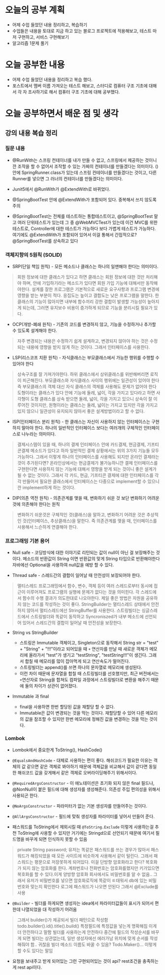 # 오늘의 공부 계획
* 어제 수업 들었던 내용 정리하고, 복습하기
* 수업들은 내용을 토대로 지금 하고 있는 블로그 프로젝트에 적용해보고, 테스트 마저 구현하고,
서비스 구현해보기
* 알고리즘 1문제 풀기

# 오늘 공부한 내용
* 어제 수업 들었던 내용을 정리하고 복습 했다.
* 포스트에서 멤버 이름 가져오는 테스트 해보고, 스터디로 컴퓨터 구조 기초에 대해서 각 자 조사하기로 해서 컴퓨터 구조 기초에 대해 공부했다.
 
# 오늘 공부하면서 배운 점 및 생각
## 강의 내용 복습 정리
### 질문 내용
* @RunWith는 스프링 컨테이너를 내가 만들 수 없고, 스프링에서 제공하는 것이니깐
조작을 할 수 없어서 조작할 수 있는 가짜의 컨테이너를 만들겠다는 의미이다.
()안에 SpringRunner.class가 있는데 스프링 컨테이너를 만들겠다는 것이고, 다른 Runner를 넣으면
그 러너의 컨테이너를 만들겠다는 의미이다.

* Junit5에서 @RunWith가 @ExtendWith로 바뀌었다.

* @SpringBootTest 안에 @ExtendWith가 포함되어 있다. 중복해서 쓰지 않도록 주의

* @SpringBootTest는 전체를 테스트하는 통합테스트이고, @SpringBootTest 말고 여러 단위테스트가 있는데 
그 중 @WebMVCTest가 있는데 이건 MVC를 위한 테스트로, Controller에 대한 테스트가 가능하다 보다 가볍게
테스트가 가능하다. 여기에도 @ExtendWith가 포함되어 있어서 이걸 통해서 간접적으로? @SpringBootTest를 상속하고 있다

### 객체지향의 5원칙 (SOLID)
* SRP(단일 책임 원칙) - 모든 메소드나 클래스는 하나의 일맨해야 한다는 의미이다.
>회원 정보에 대한 클래스가 있다고 하면 클래스는 회원 정보에 대한 것만 처리해야 하며,
>안에 가입하기라는 메소드가 있다면 회원 가입 기능에 대해서만 동작해야한다.
>설계를 잘한 프로그램은 기본적으로 새로운 요구사항과 프로그램 변경에 영향을 받는 부분이 적다.
>응집도는 높이고 결합도는 낮은 프로그램을 말한다.
>한 클래스의 기능이 많아지면 내부에 함수끼리 강한 결합이 발생할 가능성이 높아지게 되는데,
>그러면 유지보수 비용이 증가하게 되므로 기능을 분리시킬 필요가 있다.
 
* OCP(개방-폐쇄 원칙) - 기존의 코드를 변경하지 않고, 기능을 수정하거나 추가할 수 있도록 설계해야 한다.
> 자주 변경되는 내용은 수정하기 쉽게 설계하고, 변경되지 않아야 하는 것은 수정되는 내용에 영향을
>받지 않게 하는 것이다. 그래서 인터페이스를 사용한다.

* LSP(리스코프 치환 원칙) - 자식클래스는 부모클래스에서 가능한 행위를 수행할 수 있어야 한다
> 상속구조를 잘 가져가야한다. 하위 클래스에서 상위클래스를 위반해버리면 로직이 피곤해진다.
> 부모클래스와 자식클래스 사이의 행위에는 일관성이 있어야 한다
> 즉 부모클래스의 객체 대신 자식 클래스의 객체를 사용해도 문제가 없어야 한다
> 도형이라는 클래스가 있다 안에 기능에 둘레, 넓이, 각을 가지고 있다라고 하면
> 사각형이 도형 클래스를 상속 받으면 둘레, 넓이, 각을 가지고 있으니 상속이 잘 이루어진 것이지만,
> 원형이라는 클래스는 둘레, 넓이는 가지고 있지만 각을 가지고 있지 않으니 일관성이 유지되지 않아서
> 좋은 설계방법이라고 할 수 없다.


* ISP(인터페이스 분리 원칙) - 한 클래스는 자신이 사용하지 않는 인터페이스는 구현하지 말아야 한다.
하나의 일반적인 인터페이스 보다는 여러개의 구체적인 인터페이스로 나누라는 의미이다.
> 결제시스템이 있을 때, 하나의 결제 인터페이스 안에 카드결제, 현금결제, 기프티콘결제 메소드가 있다고 하자
> 일반적인 결제 상황에서는 위의 3가지 기능들 모두 가능하다. 그래서 이렇게 하나의 인터페이스를 사용해도 되지만
> 온라인 결제라는 것이 추가된다면? 온라인상에서는 현금결제가 불가능하니깐 결제 인터페이스를 구현한다면 사용하지 않는 기능에 대해서
> 영향을 받게 되는 것이니 좋은 설계가 될 수 없는 것이다.
> 그래서 각 카드, 현금, 기프티콘 결제에 대한 인터페이스를 각각 만들어서 필요한 클래스에서 인터페이스는 다중으로 implement할 수 있으니깐
> implement하게 하는 것이다.


* DIP(의존 역전 원칙) - 의존관계를 맺을 때, 변화하기 쉬운 것 보단 변화하기 어려운 것에 의존해야 한다는 원칙
> 변화하기 쉬운것은 구체적인 것(클래스)을 말하고, 변화하기 어려운 것은 추상적인 것(인터페이스, 추상클래스)을 말한다.
> 즉 의존관계를 맺을 때, 인터페이스를 사용해서 느슨하게 연결해야 한다.

### 프로그래밍 기본 용어
* Null safe - 코딩방식에 대한 이야기로 리턴되는 값이 null이 아닌 걸 보장해주는 것이다.
메소드의 반환값이 String 이면 반환값의 맞게 String 타입으로 반환해야한다
자바에선 Optional을 사용하여 null값을 예방 할 수 있다.

* Thread safe - 스레드간의 결합이 일어날 때 안전성이 보장되어야 한다.
>멀티스레드 프로그래밍에서 함수, 변수, 객체 등이 여러 스레드로부터 동시에 접근이 이루어져도
>프로그램의 실행에 문제가 없다는 것을 의미힌다.
>각 스레드에서 함수의 수행 결과가 의도한대로 나오야한다. 
>제일 좋은 방법은 자원을 공유하지 않는 코드를 작성하는 것이 좋다.
>StringBuilder는 멀티스레드 상태에서 안전하지 않아서 멀티스레드에선 StringBuffer를 사용한다.
>스트링빌더는 싱글스레드에서 스트링빌더와 똑같이 동작하고 Syncroniszed가 내부 메소드에 선언되어 있어서
>스레드간의 결합이 일어날 때 안전성을 보장한다.

* String vs StringBuilder
  * 스트링은 Immutable 객체이고, Singleton으로 동작해서 String str = "test" + "String" + "!!!"이라고 되어있을 때
  `+` 연산자를 만날 때 새로운 객체가 메모리에 올라가서 "test"가 생기고 "testString", "testString!!!"이 생긴다.
  그래서 합칠 때 메모리를 많이 잡아먹게 되고 연산속도가 떨어진다.
  * 스트링빌더는 append()를 쓰면 하나의 문자열로 메모리에 생성된다.
  * 이런 차이 때문에 문자열을 합칠 때 스트링빌더를 선호했지만, 최근 버전에서는 `+`연산자로 String을 합쳐도
  컴파일 과정에서 스트링빌더로 변환을 해주기 때문에 둘의 차이가 상관이 없어졌다.
  
* Immutable 과 final
  * final을 사용하면 한번 할당된 값을 재할당 할 수 없다. 
  * Immutable은 값이 변경되는 것을 막는 것이다. 재할당할 수 있어 다른 메모리의 값을 참조할 수 있지만 한번 메모리에 정해진 값을 변경하는 것을 막는 것이다.

### Lombok
* Lombok에서 중요한게 ToString(), HashCode()

* `@EqualsAndHashCode` - 대체로 사용하는 편이 좋다. 해쉬코드가 필요한 이유는 객체의 값 같으면 같은 객체로 봐야하기 때문에
객체값을 비교해서 값이 같다면 동일한 해쉬코드 값을 갖게해서 같은 객체로 오버라이딩해주기 위해서이다.
 

* `@RequiredArgsConstructor` - 이 애노테이션은 초기화 되지 않은 final 필드나, @NonNull이 붙은 필드에 대해 생성자를 생성해준다.
의존성 주입 편의성을 위해서 사용되곤 한다. 
* `@NoArgsConstructor` - 파라미터가 없는 기본 생성자를 만들어주는 것이다.
* `@AllArgsConstructor` - 필드에 맞춰 생성자를 파라미터를 넣어서 만들어 준다.

* 패스워드를 ToString에서 제외시킬 때 `@ToString.Exclude` 이렇게 사용하는걸 추천 ToString에 사용할 수 있지만 거기에는 Stringd으로 선언되기 때문에 여기서 필드명을 바꾸게 되면 인식하지 못할 수 있음
> private String password; 유저는 똑같은 패스워드를 쓰는 경우가 많아서
> 패스워드가 해킹되었을 때 모든 사이트에 비슷하게 사용해서 같이 털린다.
> 그래서 패스워드는 평문으로 저장못하게 되어있다. 이걸 단방향 암호화라고 한다?
> 복호화가 되지 않는 암호화를 한다.
> 계좌번호나 전화번호는 암호화를했지만 키가있으면 복호화를 할 수 있다.이게 양방향 암호화
> 회사에서도 비밀번호를 알 수 없음.. 그래서 유저가 비밀번호를 넣으면 암호화로직에 똑같이 ㅌ태워서
> db에 있는 비밀번호와 맞는지 확인한다
> 로그에 패스워드가 나오면 안된다 그래서 @Exclude를 사용


* `@Builder` - 빌더를 하게되면 생성자는 idea에서 파라미터값들이 표시가 되어서 편한데 나열되었을 대 작성하기 어려움
> 그래서 builder()가 제공되서 빌더 패턴으로 작성함 todo.builder().id().title().build() 특정필드에 특정값을 넣는게 명확해짐
> 이게 더 안전하다고 말함 빌더를 사용하는게 안전하다
> 중간에 필드의 작성순서를 바꾸게 되면 빌더는 상관없는데, 일반 생성자에선 에러가남 위치에 맞게 순서를 작성해줘야 함.. 귀찮음
> 빌더 메소드 이름도 바꿀 수 있음? Todo.Maker()... 이렇게 할 수도 있다는 말임

* 요청을 보내주고 받게 되어있는 그런 구현되어있는 것이 api?  rest조건을 충족하는게
rest api이다. 